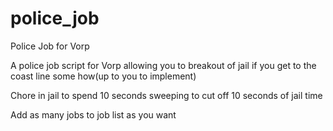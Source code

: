 # police_job
Police Job for Vorp

A police job script for Vorp allowing you to breakout of jail if you get to the coast line some how(up to you to implement)

Chore in jail to spend 10 seconds sweeping to cut off 10 seconds of jail time

Add as many jobs to job list as you want
